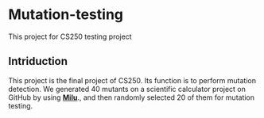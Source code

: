 # Mutation-testing
This project for CS250  testing project
## Intriduction
This project is the final project of CS250. Its function is to perform mutation detection. We generated 40 mutants on a scientific calculator project on GitHub by using [**Milu**](https://github.com/junyanz/pytorch-CycleGAN-and-pix2pix)., and then randomly selected 20 of them for mutation testing.

